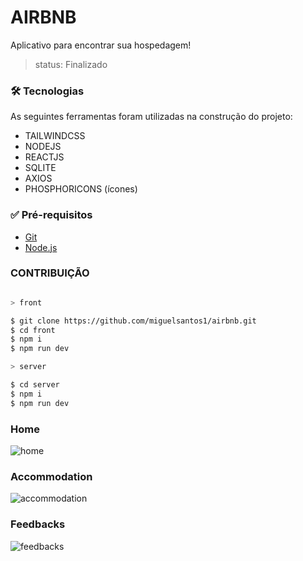 # AIRBNB

Aplicativo para encontrar sua hospedagem!

> status: Finalizado

### 🛠 Tecnologias

As seguintes ferramentas foram utilizadas na construção do projeto:

- TAILWINDCSS
- NODEJS
- REACTJS
- SQLITE
- AXIOS
- PHOSPHORICONS (ícones)


### ✅ Pré-requisitos

- [Git](https://git-scm.com)
- [Node.js](https://nodejs.org/en/)

### CONTRIBUIÇÃO

```bash

> front

$ git clone https://github.com/miguelsantos1/airbnb.git
$ cd front
$ npm i 
$ npm run dev

> server

$ cd server
$ npm i
$ npm run dev
```

### Home
![home](https://github.com/miguelsantos1/airbnb/assets/95758854/42f75baf-4afe-41e2-808d-47cc7cabe698)

### Accommodation
![accommodation](https://github.com/miguelsantos1/airbnb/assets/95758854/092fd79f-0eae-462c-b2b3-4c0d605d294e)

### Feedbacks
![feedbacks](https://github.com/miguelsantos1/airbnb/assets/95758854/a15cbf25-7aa2-403c-9d6d-5f0df7963a1e)


